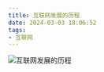 ```yaml
---
title: 互联网发展的历程
date: 2024-03-03 18:06:52
tags:
- 互联网
---
```


![互联网发展的历程](/pic/基本功/编程基础/互联网发展的历程/互联网历史.jpeg)